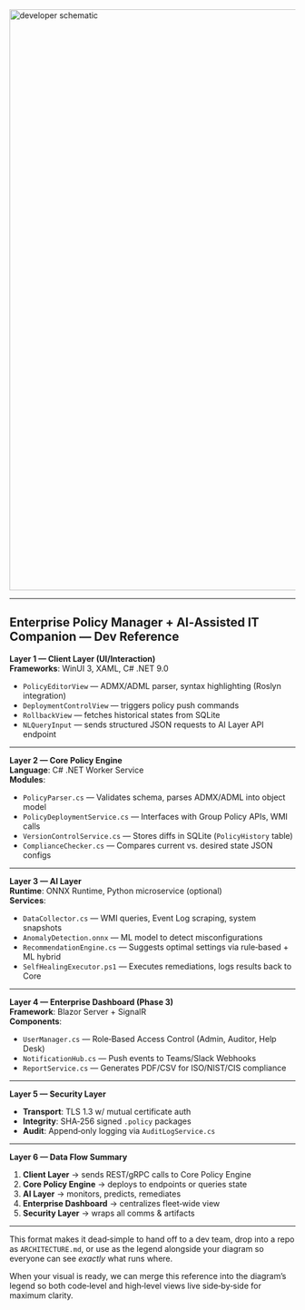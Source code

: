  <img width="1536" height="1024" alt="developer schematic" src="https://github.com/user-attachments/assets/93264a27-42bc-4822-a6ba-c8a71edc7d2e" />

---

## **Enterprise Policy Manager + AI‑Assisted IT Companion — Dev Reference**

**Layer 1 — Client Layer (UI/Interaction)**  
**Frameworks**: WinUI 3, XAML, C# .NET 9.0  
- `PolicyEditorView` — ADMX/ADML parser, syntax highlighting (Roslyn integration)  
- `DeploymentControlView` — triggers policy push commands  
- `RollbackView` — fetches historical states from SQLite  
- `NLQueryInput` — sends structured JSON requests to AI Layer API endpoint  

---

**Layer 2 — Core Policy Engine**  
**Language**: C# .NET Worker Service  
**Modules**:  
- `PolicyParser.cs` — Validates schema, parses ADMX/ADML into object model  
- `PolicyDeploymentService.cs` — Interfaces with Group Policy APIs, WMI calls  
- `VersionControlService.cs` — Stores diffs in SQLite (`PolicyHistory` table)  
- `ComplianceChecker.cs` — Compares current vs. desired state JSON configs  

---

**Layer 3 — AI Layer**  
**Runtime**: ONNX Runtime, Python microservice (optional)  
**Services**:  
- `DataCollector.cs` — WMI queries, Event Log scraping, system snapshots  
- `AnomalyDetection.onnx` — ML model to detect misconfigurations  
- `RecommendationEngine.cs` — Suggests optimal settings via rule‑based + ML hybrid  
- `SelfHealingExecutor.ps1` — Executes remediations, logs results back to Core  

---

**Layer 4 — Enterprise Dashboard (Phase 3)**  
**Framework**: Blazor Server + SignalR  
**Components**:  
- `UserManager.cs` — Role‑Based Access Control (Admin, Auditor, Help Desk)  
- `NotificationHub.cs` — Push events to Teams/Slack Webhooks  
- `ReportService.cs` — Generates PDF/CSV for ISO/NIST/CIS compliance  

---

**Layer 5 — Security Layer**  
- **Transport**: TLS 1.3 w/ mutual certificate auth  
- **Integrity**: SHA‑256 signed `.policy` packages  
- **Audit**: Append‑only logging via `AuditLogService.cs`  

---

**Layer 6 — Data Flow Summary** 


1. **Client Layer** → sends REST/gRPC calls to Core Policy Engine  
2. **Core Policy Engine** → deploys to endpoints or queries state  
3. **AI Layer** → monitors, predicts, remediates  
4. **Enterprise Dashboard** → centralizes fleet‑wide view  
5. **Security Layer** → wraps all comms & artifacts  

---

This format makes it dead‑simple to hand off to a dev team, drop into a repo as `ARCHITECTURE.md`, or use as the legend alongside your diagram so everyone can see *exactly* what runs where.  

When your visual is ready, we can merge this reference into the diagram’s legend so both code‑level and high‑level views live side‑by‑side for maximum clarity.
